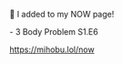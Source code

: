 🤖 I added to my NOW page!

\- 3 Body Problem S1.E6

[<span class="invisible">https://</span><span class="">mihobu.lol/now</span><span class="invisible"></span>](https://mihobu.lol/now)